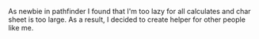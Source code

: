 As newbie in pathfinder I found that I'm too lazy for all calculates and char sheet is too large. As a result, I decided to create helper for other people like me.